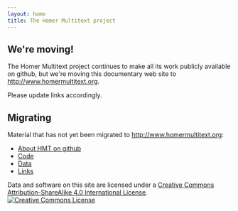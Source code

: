 ```yaml
---
layout: home
title: The Homer Multitext project
---
```



## We're moving!

The Homer Multitext project continues to make all its work publicly available on github, but we're moving this documentary web site to <http://www.homermultitext.org>.

Please update links accordingly.




## Migrating

Material that has not yet been migrated to <http://www.homermultitext.org>:

- [About HMT on github](about)
- [Code](code)
- [Data](http://homermultitext.github.io/hmt-archive)
- [Links](links)



Data and software on this site are licensed under a <a rel="license" href="http://creativecommons.org/licenses/by-sa/4.0/">Creative Commons Attribution-ShareAlike 4.0 International License</a>.<a rel="license" href="http://creativecommons.org/licenses/by-sa/4.0/"><img alt="Creative Commons License" style="border-width:0" src="https://i.creativecommons.org/l/by-sa/4.0/88x31.png" /></a>
